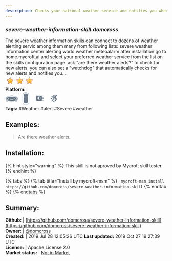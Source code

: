 ```yaml
---
description: Checks your national weather service and notifies you when there are alerts for your region
---
```


### _severe-weather-information-skill.domcross_  
The severe weather information skills can connect to dozens of weather alerting servic
among them many from following lists:
severe weather information center
alerting world weather
meteoalarm
after installation go to home.mycroft.ai and select your preferred weather service from the
list on the skills configuration page.
ask "are there weather alerts?" to check for new alerts.
you can also set a "watchdog" that automatically checks for new alerts and notifies you...  
![](../.gitbook/assets/star.png)![](../.gitbook/assets/star.png)![](../.gitbook/assets/star.png)  
**Platform:**  
 ![Mark I](../.gitbook/assets/mark-1-icon.png)  ![Mark II](../.gitbook/assets/mark-2-icon.png)  ![Picroft](../.gitbook/assets/picroft-icon.png)  ![plasmoid](../.gitbook/assets/kde.png)   
**Tags:** \#Weather \#alert \#Severe \#weather   
## Examples:  
> Are there weather alerts.  
  
## Installation:  
{% hint style="warning" %}
This skill is not aproved by Mycroft skill tester.
{% endhint %}
    
{% tabs %}
{% tab title="Install by mycroft-msm" %}
``` mycroft-msm install https://github.com/domcross/severe-weather-information-skill```
{% endtab %}
  {% endtabs %}
    
## Summary:  
**Github:** | [https://github.com/domcross/severe-weather-information-skill](https://github.com/domcross/severe-weather-information-skill)  
**Owner:** | [@domcross](https://github.com/domcross)  
**Created:** | 2019 Jul 28 12:05:26 UTC  **Last updated:** 2019 Oct 27 19:27:39 UTC  
**License:** | Apache License 2.0  
**Market status:** | [Not in Market](https://market.mycroft.ai/skill/)  
